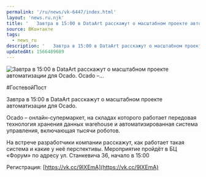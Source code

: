 ```yaml
---
permalink: '/ru/news/vk-6447/index.html'
layout: 'news.ru.njk'
title: '   Завтра в 15:00 в DataArt расскажут о масштабном проекте автоматизации для Ocado.    Ocado –…'
source: ВКонтакте
tags:
  - news_ru
description: '   Завтра в 15:00 в DataArt расскажут о масштабном проекте автоматизации для Ocado.    Ocado –…'
updatedAt: 1566489689
---
```

![   Завтра в 15:00 в DataArt расскажут о масштабном проекте автоматизации для Ocado.    Ocado –…](https://sun9-71.userapi.com/impf/c853520/v853520430/c8393/0w2GZ5ZumnU.jpg?size=1280x720&quality=96&sign=952aeead103de2f6f46800f738f53f1c&c_uniq_tag=0JB01IGqPhg2Ch0AYSHHqkoV1v4Sw8TKtARMeMI1zL0&type=album)

#ГостевойПост

Завтра в 15:00 в DataArt расскажут о масштабном проекте автоматизации для Ocado.

Ocado – онлайн-супермаркет, на складах которого работает передовая технология хранения данных warehouse и автоматизированная система управления, включающая тысячи роботов.

На встрече разработчики компании расскажут, как работает такая система и какие у неё перспективы. Мероприятие пройдёт в БЦ «Форум» по адресу ул. Станкевича 36, начало в 15:00

Регистрация: [https://vk.cc/9IXEmA](https://vk.cc/9IXEmA)
